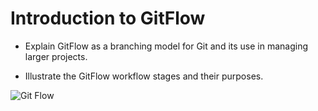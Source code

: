 # Introduction to GitFlow

- Explain GitFlow as a branching model for Git and its use in managing larger projects.

- Illustrate the GitFlow workflow stages and their purposes.

![Git Flow](https://i0.wp.com/build5nines.com/wp-content/uploads/2018/01/GitHub-Flow.png?fit=3222%2C1111&ssl=1)
